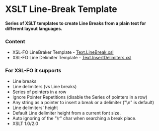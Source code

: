 # XSLT Line-Break Template

#### Series of XSLT templates to create Line Breaks from a plain text for different layout languages.

### Content

* XSL-FO LineBraker Template - [Text.LineBreak.xsl](https://github.com/it3xl/xslt-line-break-template/blob/master/__.Structure/Func/Text/Text.LineBreak.xsl)
* XSL-FO Line Delimiter Template - [Text.InsertDelimiters.xsl](https://github.com/it3xl/xslt-line-break-template/blob/master/__.Structure/Func/Text/Text.InsertDelimiters.xsl)

### For XSL-FO it supports

 - Line breaks
 - Line delimiters (vs Line breaks)
 - Series of pointers in a row
 - Ignore Pointer Repetitions (disable the Series of pointers in a row)
 - Any string as a pointer to insert a break or a delimiter ("\n" is default)
 - Line delimiters' height
 - Default Line delimiter height from a current font size.
 - Auto ignoring of the "\r" char when searching a break place.
 - XSLT 1.0/2.0
